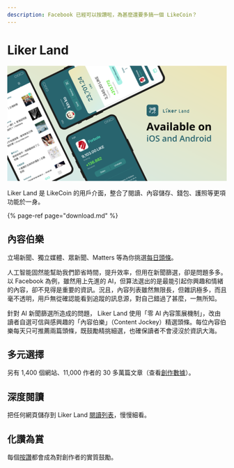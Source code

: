 ```yaml
---
description: Facebook 已經可以按讚啦，為甚麼還要多搞一個 LikeCoin？
---
```


# Liker Land

![](../../.gitbook/assets/likecoin_ad72_appstore_og_ios_android.png)

Liker Land 是 LikeCoin 的用戶介面，整合了閱讀、內容儲存、錢包、護照等更項功能於一身。

{% page-ref page="download.md" %}

## **內容伯樂**

立場新聞、獨立媒體、眾新聞、Matters 等為你挑選[每日頭條](https://docs.like.co/v/zh/dapps/liker-land/today-headline)。

人工智能固然能幫助我們節省時間，提升效率，但用在新聞篩選，卻是問題多多。以 Facebook 為例，雖然用上先進的 AI，但算法選出的是最能引起你興趣和情緒的內容，卻不見得是重要的資訊。況且，內容列表雖然無限長，但雜訊極多，而且毫不透明，用戶無從確認能看到追蹤的訊息源，對自己錯過了甚麼，一無所知。

針對 AI 新聞篩選所造成的問題， Liker Land 使用「零 AI 內容策展機制」，改由讀者自選可信與感興趣的「內容伯樂」（Content Jockey）精選頭條。每位內容伯樂每天只可推薦兩篇頭條，既鼓勵精挑細選，也確保讀者不會浸沒於資訊大海。

## **多元選擇**

另有 1,400 個網站、11,000 作者的 30 多萬篇文章（查看[創作數據](https://docs.like.co/v/zh/dapps/liker-land/real-time-statistic)）。

## **深度閱讀**

把任何網頁儲存到 Liker Land [閱讀列表](https://docs.like.co/v/zh/dapps/liker-land/today-headline)，慢慢細看。

## **化讚為賞**

每個[按讚](https://docs.like.co/v/zh/dapps/liker-land/like)都會成為對創作者的實質鼓勵。


